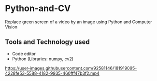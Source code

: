 # Python-and-CV
Replace green screen of a video by an image using Python and Computer Vision
 ## Tools and Technology used
 - Code editor
 - Python (Libraries: numpy, cv2)

https://user-images.githubusercontent.com/92581146/181919095-4228fe53-5588-4182-9935-460fff47b3f2.mp4

